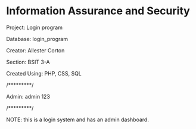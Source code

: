 # Information Assurance and Security

Project: Login program

Database: login_program

Creator: Allester Corton

Section: BSIT 3-A

Created Using: PHP, CSS, SQL


/*********/

Admin: admin
       123

/*********/



NOTE: this is a login system and has an admin dashboard.